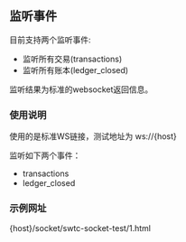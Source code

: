 ## 监听事件

目前支持两个监听事件:
- 监听所有交易(transactions)
- 监听所有账本(ledger_closed)

监听结果为标准的websocket返回信息。

### 使用说明

使用的是标准WS链接，测试地址为 ws://{host}

监听如下两个事件：
- transactions
- ledger_closed

### 示例网址

{host}/socket/swtc-socket-test/1.html